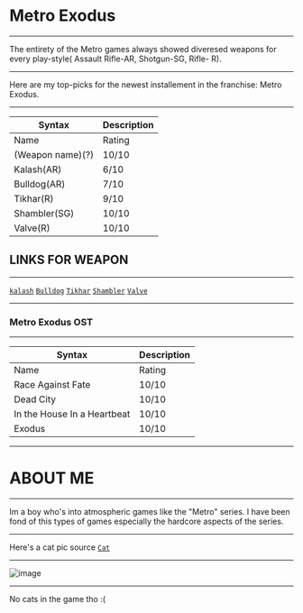# Metro Exodus

---

The entirety of the Metro games always showed diveresed weapons for every play-style( Assault Rifle-AR, Shotgun-SG, Rifle- R).

---

Here are my top-picks for the newest installement in the franchise: Metro Exodus.

---

| Syntax | Description |
| ----------- | ----------- |
| Name | Rating |
| (Weapon name)(?) | 10/10 |
| Kalash(AR) | 6/10 |
| Bulldog(AR) | 7/10 |
| Tikhar(R) | 9/10 |
| Shambler(SG) | 10/10 |
| Valve(R) | 10/10 |

## LINKS FOR WEAPON

---

[`kalash`](https://metrovideogame.fandom.com/wiki/Kalash_(AK-74M))
[`Bulldog`](https://metrovideogame.fandom.com/wiki/Bulldog)
[`Tikhar`](https://metrovideogame.fandom.com/wiki/Tihar)
[`Shambler`](https://www.metrothegame.com/game/weapons/shambler-shot-gun/)
[`Valve`](https://metrovideogame.fandom.com/wiki/Valve)

---

### Metro Exodus OST

---

| Syntax | Description |
| ----------- | ----------- |
| Name | Rating |
| Race Against Fate | 10/10 |
| Dead City | 10/10 |
| In the House In a Heartbeat| 10/10 |
| Exodus | 10/10 |

---

# ABOUT ME

---

Im a boy who's into atmospheric games like the "Metro" series. I have been fond of this types of games especially the hardcore aspects of the series.

---

Here's a cat pic source [`Cat`](https://www.google.com/search?q=cat+pic&rlz=1C1CHBF_enPH1033PH1033&source=lnms&tbm=isch&sa=X&ved=2ahUKEwi2seqWwMP7AhUjh1YBHZ9mCAgQ_AUoAXoECAEQAw&biw=1218&bih=620&dpr=1#imgrc=zXUcTrBA8XaRDM)

---

![image](https://user-images.githubusercontent.com/118531367/203471290-48b5d642-5f1f-4a96-b7cd-08f20b9909b7.png)

---

No cats in the game tho :(

